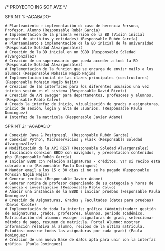 /*	PROYECTO ING SOF AVZ	*/

SPRINT 1:	-ACABADO- 

	# Planteamiento e implementación de caso de herencia Persona, Profesor, Alumno (Responsable Rubén García) 
	# Implementación de la primera versión de la BD (Visión inicial general de atributos y entidades) (Responsable Rubén García) 
	# Planteamiento e implementación de la BD inicial de la universidad (Responsable Soledad Alvargonzález) 
	# Creación de la BD inicial en un SGBD (Responsable Soledad Alvargonzález) 
	# Creación de un superusuario que pueda acceder a toda la BD (Responsable Soledad Alvargonzález) 
	# Implementacion de la funcion que se encarga de enviar mails a los alumnos (Responsable Mohssin Nagib Najim) 
	# Implementacion incial de las clases principales (constructores) (Responsable Mohssin Nagib Najim) 
	# Creacion de las interfaces para los diferentes usuarios una vez inicien sesión en el sistema (Responsable David Ricote) 
	# Creación de API swagger para departamentos, profesores y alumnos. (Responsable Pablo Calvo)
	# Creado la interfaz de inicio, visualización de grados y asignaturas, inicio de sesión, login y alta de usuarios. (Responsable Paula Dominguez)
	# Interfaz de la matricula (Responsable Javier Adame)

SPRINT 2:	-ACABADO- 

	# Conexión Java & Postgresql  (Responsable Rubén García) 
	# Conexión Python, Microservicios y Flask (Responsable Soledad Alvargonzález) 
	# Modificación de la API REST (Responsable Soledad Alvargonzález) 
	# Iniciación conexión BBDD con navegador, y presentacion contenidos php (Responsable Rubén García) 
	# Iniciar BBDD con relación asignaturas - créditos. Ver si recibo esta cobrado o no (Responsable Paula Dominguez) 
	# Mandar email a los 15 o 30 dias si no se ha pagado (Responsable Mohssin Nagib Najim) 
	# Generar recibos (Responsable Javier Adame)
	# Generar nomina de profesor dependiendo de su categoria y horas de docencia e investigacion (Responsable Pablo Calvo)
	# Añadir una instancia de la BBDD e iniciar pruebas (Responsable Paula Dominguez)
	# Creación de Asignaturas, Grados y Facultades (datos para pruebas) (David Ricote)
	# Implementación de toda la interfaz gráfica (Administrador: gestión de asignaturas, grados, profesores, alumnos, periodo académico. Matriculación del alumno: escoger asignaturas de grado, seleccionar métodos de pago, resumen de matricula. Portal Alumno: mostrar información relativa al alumno, recibos de la ultima matrícula. Estudios: mostrar todos las asignaturas por cada grado) (Paula Dominguez)
	# Creación de una nueva Base de datos apta para unir con la interfaz gráfica. (Paula Dominguez)
	
